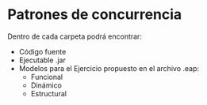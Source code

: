 # Patrones de concurrencia

Dentro de cada carpeta podrá encontrar:

- Código fuente
- Ejecutable .jar
- Modelos para el Ejercicio propuesto en el archivo .eap:
    - Funcional
    - Dinámico
    - Estructural
